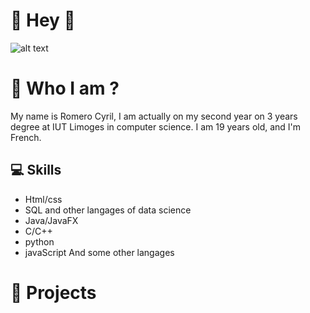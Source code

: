 # **👋 Hey 👋**
![alt text](https://cdn.discordapp.com/attachments/1183712504141074463/1183712516757540924/image.png?ex=65895530&is=6576e030&hm=21268d103c2d08042254ee203acf88a4db07df843edcf2fe3c8c83d799a4d4ba&)

# 👀 Who I am ?
My name is Romero Cyril, I am actually on my second year on 3 years degree at IUT Limoges in computer science.
I am 19 years old, and I'm French.



## 💻 Skills
- Html/css
- SQL and other langages of data science
- Java/JavaFX
- C/C++
- python
- javaScript
  And some other langages 

# 📂 Projects


